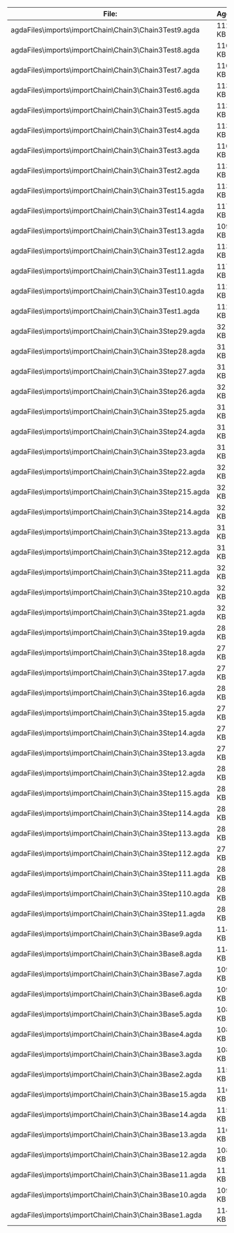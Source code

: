 File:|Agda
---|---
agdaFiles\imports\importChain\Chain3\Chain3Test9.agda|112 KB
agdaFiles\imports\importChain\Chain3\Chain3Test8.agda|110 KB
agdaFiles\imports\importChain\Chain3\Chain3Test7.agda|110 KB
agdaFiles\imports\importChain\Chain3\Chain3Test6.agda|113 KB
agdaFiles\imports\importChain\Chain3\Chain3Test5.agda|113 KB
agdaFiles\imports\importChain\Chain3\Chain3Test4.agda|113 KB
agdaFiles\imports\importChain\Chain3\Chain3Test3.agda|110 KB
agdaFiles\imports\importChain\Chain3\Chain3Test2.agda|113 KB
agdaFiles\imports\importChain\Chain3\Chain3Test15.agda|113 KB
agdaFiles\imports\importChain\Chain3\Chain3Test14.agda|117 KB
agdaFiles\imports\importChain\Chain3\Chain3Test13.agda|109 KB
agdaFiles\imports\importChain\Chain3\Chain3Test12.agda|113 KB
agdaFiles\imports\importChain\Chain3\Chain3Test11.agda|117 KB
agdaFiles\imports\importChain\Chain3\Chain3Test10.agda|112 KB
agdaFiles\imports\importChain\Chain3\Chain3Test1.agda|112 KB
agdaFiles\imports\importChain\Chain3\Chain3Step29.agda|32 KB
agdaFiles\imports\importChain\Chain3\Chain3Step28.agda|31 KB
agdaFiles\imports\importChain\Chain3\Chain3Step27.agda|31 KB
agdaFiles\imports\importChain\Chain3\Chain3Step26.agda|32 KB
agdaFiles\imports\importChain\Chain3\Chain3Step25.agda|31 KB
agdaFiles\imports\importChain\Chain3\Chain3Step24.agda|31 KB
agdaFiles\imports\importChain\Chain3\Chain3Step23.agda|31 KB
agdaFiles\imports\importChain\Chain3\Chain3Step22.agda|32 KB
agdaFiles\imports\importChain\Chain3\Chain3Step215.agda|32 KB
agdaFiles\imports\importChain\Chain3\Chain3Step214.agda|32 KB
agdaFiles\imports\importChain\Chain3\Chain3Step213.agda|31 KB
agdaFiles\imports\importChain\Chain3\Chain3Step212.agda|31 KB
agdaFiles\imports\importChain\Chain3\Chain3Step211.agda|32 KB
agdaFiles\imports\importChain\Chain3\Chain3Step210.agda|32 KB
agdaFiles\imports\importChain\Chain3\Chain3Step21.agda|32 KB
agdaFiles\imports\importChain\Chain3\Chain3Step19.agda|28 KB
agdaFiles\imports\importChain\Chain3\Chain3Step18.agda|27 KB
agdaFiles\imports\importChain\Chain3\Chain3Step17.agda|27 KB
agdaFiles\imports\importChain\Chain3\Chain3Step16.agda|28 KB
agdaFiles\imports\importChain\Chain3\Chain3Step15.agda|27 KB
agdaFiles\imports\importChain\Chain3\Chain3Step14.agda|27 KB
agdaFiles\imports\importChain\Chain3\Chain3Step13.agda|27 KB
agdaFiles\imports\importChain\Chain3\Chain3Step12.agda|28 KB
agdaFiles\imports\importChain\Chain3\Chain3Step115.agda|28 KB
agdaFiles\imports\importChain\Chain3\Chain3Step114.agda|28 KB
agdaFiles\imports\importChain\Chain3\Chain3Step113.agda|28 KB
agdaFiles\imports\importChain\Chain3\Chain3Step112.agda|27 KB
agdaFiles\imports\importChain\Chain3\Chain3Step111.agda|28 KB
agdaFiles\imports\importChain\Chain3\Chain3Step110.agda|28 KB
agdaFiles\imports\importChain\Chain3\Chain3Step11.agda|28 KB
agdaFiles\imports\importChain\Chain3\Chain3Base9.agda|114 KB
agdaFiles\imports\importChain\Chain3\Chain3Base8.agda|114 KB
agdaFiles\imports\importChain\Chain3\Chain3Base7.agda|109 KB
agdaFiles\imports\importChain\Chain3\Chain3Base6.agda|109 KB
agdaFiles\imports\importChain\Chain3\Chain3Base5.agda|108 KB
agdaFiles\imports\importChain\Chain3\Chain3Base4.agda|108 KB
agdaFiles\imports\importChain\Chain3\Chain3Base3.agda|108 KB
agdaFiles\imports\importChain\Chain3\Chain3Base2.agda|115 KB
agdaFiles\imports\importChain\Chain3\Chain3Base15.agda|110 KB
agdaFiles\imports\importChain\Chain3\Chain3Base14.agda|115 KB
agdaFiles\imports\importChain\Chain3\Chain3Base13.agda|110 KB
agdaFiles\imports\importChain\Chain3\Chain3Base12.agda|108 KB
agdaFiles\imports\importChain\Chain3\Chain3Base11.agda|111 KB
agdaFiles\imports\importChain\Chain3\Chain3Base10.agda|109 KB
agdaFiles\imports\importChain\Chain3\Chain3Base1.agda|114 KB
